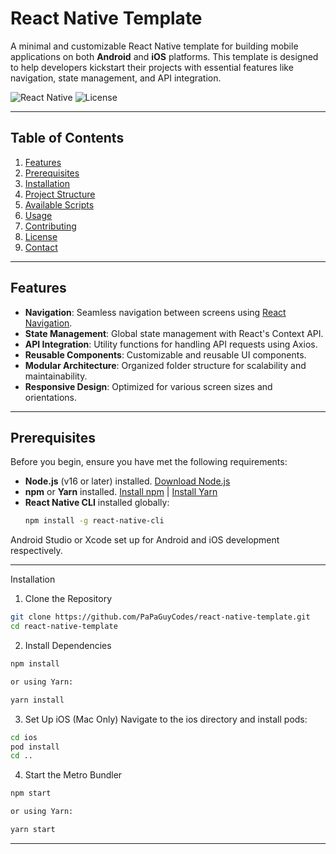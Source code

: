 # React Native Template

A minimal and customizable React Native template for building mobile applications on both **Android** and **iOS** platforms. This template is designed to help developers kickstart their projects with essential features like navigation, state management, and API integration.

![React Native](https://img.shields.io/badge/React%20Native-0.72.0-blue.svg)
![License](https://img.shields.io/badge/License-MIT-green.svg)

---

## Table of Contents

1. [Features](#features)
2. [Prerequisites](#prerequisites)
3. [Installation](#installation)
4. [Project Structure](#project-structure)
5. [Available Scripts](#available-scripts)
6. [Usage](#usage)
7. [Contributing](#contributing)
8. [License](#license)
9. [Contact](#contact)

---

## Features

- **Navigation**: Seamless navigation between screens using [React Navigation](https://reactnavigation.org/).
- **State Management**: Global state management with React's Context API.
- **API Integration**: Utility functions for handling API requests using Axios.
- **Reusable Components**: Customizable and reusable UI components.
- **Modular Architecture**: Organized folder structure for scalability and maintainability.
- **Responsive Design**: Optimized for various screen sizes and orientations.

---

## Prerequisites

Before you begin, ensure you have met the following requirements:

- **Node.js** (v16 or later) installed. [Download Node.js](https://nodejs.org/)
- **npm** or **Yarn** installed. [Install npm](https://www.npmjs.com/get-npm) | [Install Yarn](https://classic.yarnpkg.com/en/docs/install)
- **React Native CLI** installed globally:
  ```bash
  npm install -g react-native-cli

Android Studio or Xcode set up for Android and iOS development respectively.



---

Installation

1. Clone the Repository
```bash
git clone https://github.com/PaPaGuyCodes/react-native-template.git
cd react-native-template
```

2. Install Dependencies
```bash
npm install
```
```bash
or using Yarn:
```
```bash
yarn install
```

3. Set Up iOS (Mac Only) Navigate to the ios directory and install pods:
```bash
cd ios
pod install
cd ..
```

4. Start the Metro Bundler
```bash
npm start
```
```bash
or using Yarn:
```
```bash
yarn start
```



---
